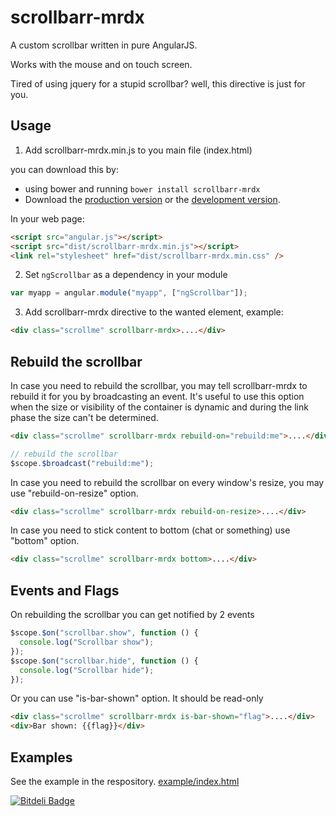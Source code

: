 # scrollbarr-mrdx

A custom scrollbar written in pure AngularJS.

Works with the mouse and on touch screen.

Tired of using jquery for a stupid scrollbar? well, this directive is just for you.

## Usage

1. Add scrollbarr-mrdx.min.js to you main file (index.html)

you can download this by:

- using bower and running `bower install scrollbarr-mrdx`
- Download the [production version][min] or the [development version][max].

[min]: https://raw.github.com/conlaigi1497/scrollbarr-mrdx/master/dist/angular-scrollbarr-mrdx.min.js
[max]: https://raw.github.com/conlaigi1497/scrollbarr-mrdx/master/dist/angular-scrollbarr-mrdx.js

In your web page:

```html
<script src="angular.js"></script>
<script src="dist/scrollbarr-mrdx.min.js"></script>
<link rel="stylesheet" href="dist/scrollbarr-mrdx.min.css" />
```

2. Set `ngScrollbar` as a dependency in your module

```javascript
var myapp = angular.module("myapp", ["ngScrollbar"]);
```

3. Add scrollbarr-mrdx directive to the wanted element, example:

```html
<div class="scrollme" scrollbarr-mrdx>....</div>
```

## Rebuild the scrollbar

In case you need to rebuild the scrollbar, you may tell scrollbarr-mrdx to rebuild it for you by broadcasting an event.
It's useful to use this option when the size or visibility of the container is dynamic and during the link phase the size can't be determined.

```html
<div class="scrollme" scrollbarr-mrdx rebuild-on="rebuild:me">....</div>
```

```javascript
// rebuild the scrollbar
$scope.$broadcast("rebuild:me");
```

In case you need to rebuild the scrollbar on every window's resize, you may use "rebuild-on-resize" option.

```html
<div class="scrollme" scrollbarr-mrdx rebuild-on-resize>....</div>
```

In case you need to stick content to bottom (chat or something) use "bottom" option.

```html
<div class="scrollme" scrollbarr-mrdx bottom>....</div>
```

## Events and Flags

On rebuilding the scrollbar you can get notified by 2 events

```javascript
$scope.$on("scrollbar.show", function () {
  console.log("Scrollbar show");
});
$scope.$on("scrollbar.hide", function () {
  console.log("Scrollbar hide");
});
```

Or you can use "is-bar-shown" option. It should be read-only

```html
<div class="scrollme" scrollbarr-mrdx is-bar-shown="flag">....</div>
<div>Bar shown: {{flag}}</div>
```

## Examples

See the example in the respository.
[example/index.html](https://htmlpreview.github.io/?https://github.com/conlaigi1497/scrollbarr-mrdx/blob/master/example/index.html)

[![Bitdeli Badge](https://d2weczhvl823v0.cloudfront.net/conlaigi1497/scrollbarr-mrdx/trend.png)](https://bitdeli.com/free "Bitdeli Badge")
